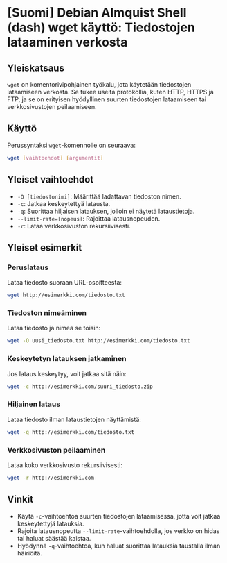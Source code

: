 # [Suomi] Debian Almquist Shell (dash) wget käyttö: Tiedostojen lataaminen verkosta

## Yleiskatsaus
`wget` on komentorivipohjainen työkalu, jota käytetään tiedostojen lataamiseen verkosta. Se tukee useita protokollia, kuten HTTP, HTTPS ja FTP, ja se on erityisen hyödyllinen suurten tiedostojen lataamiseen tai verkkosivustojen peilaamiseen.

## Käyttö
Perussyntaksi `wget`-komennolle on seuraava:

```bash
wget [vaihtoehdot] [argumentit]
```

## Yleiset vaihtoehdot
- `-O [tiedostonimi]`: Määrittää ladattavan tiedoston nimen.
- `-c`: Jatkaa keskeytettyä latausta.
- `-q`: Suorittaa hiljaisen latauksen, jolloin ei näytetä lataustietoja.
- `--limit-rate=[nopeus]`: Rajoittaa latausnopeuden.
- `-r`: Lataa verkkosivuston rekursiivisesti.

## Yleiset esimerkit
### Peruslataus
Lataa tiedosto suoraan URL-osoitteesta:
```bash
wget http://esimerkki.com/tiedosto.txt
```

### Tiedoston nimeäminen
Lataa tiedosto ja nimeä se toisin:
```bash
wget -O uusi_tiedosto.txt http://esimerkki.com/tiedosto.txt
```

### Keskeytetyn latauksen jatkaminen
Jos lataus keskeytyy, voit jatkaa sitä näin:
```bash
wget -c http://esimerkki.com/suuri_tiedosto.zip
```

### Hiljainen lataus
Lataa tiedosto ilman lataustietojen näyttämistä:
```bash
wget -q http://esimerkki.com/tiedosto.txt
```

### Verkkosivuston peilaaminen
Lataa koko verkkosivusto rekursiivisesti:
```bash
wget -r http://esimerkki.com
```

## Vinkit
- Käytä `-c`-vaihtoehtoa suurten tiedostojen lataamisessa, jotta voit jatkaa keskeytettyjä latauksia.
- Rajoita latausnopeutta `--limit-rate`-vaihtoehdolla, jos verkko on hidas tai haluat säästää kaistaa.
- Hyödynnä `-q`-vaihtoehtoa, kun haluat suorittaa latauksia taustalla ilman häiriöitä.